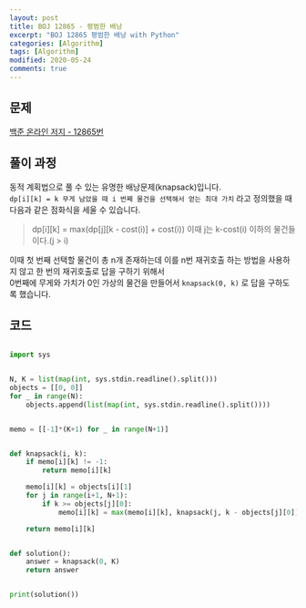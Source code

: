 ```yaml
---
layout: post
title: BOJ 12865 - 평범한 배낭
excerpt: "BOJ 12865 평범한 배낭 with Python"
categories: [Algorithm]
tags: [Algorithm]
modified: 2020-05-24
comments: true
---
```


## 문제
[백준 온라인 저지 - 12865번](https://www.acmicpc.net/problem/12865)

## 풀이 과정
동적 계획법으로 풀 수 있는 유명한 배낭문제(knapsack)입니다. <br>
`dp[i][k] = k 무게 남았을 때 i 번째 물건을 선택해서 얻는 최대 가치` 라고 정의했을 때 다음과 같은 점화식을 세울 수 있습니다. <br>

> dp[i][k] = max(dp[j][k - cost(i)] + cost(i)) 이때 j는 k-cost(i) 이하의 물건들이다.(j > i)

이때 첫 번째 선택할 물건이 총 n개 존재하는데 이를 n번 재귀호출 하는 방법을 사용하지 않고 한 번의 재귀호출로 답을 구하기 위해서<br>
0번째에 무게와 가치가 0인 가상의 물건을 만들어서 `knapsack(0, k)` 로 답을 구하도록 했습니다.


## 코드

~~~ python

import sys


N, K = list(map(int, sys.stdin.readline().split()))
objects = [[0, 0]]
for _ in range(N):
    objects.append(list(map(int, sys.stdin.readline().split())))


memo = [[-1]*(K+1) for _ in range(N+1)]


def knapsack(i, k):
    if memo[i][k] != -1:
        return memo[i][k]

    memo[i][k] = objects[i][1]
    for j in range(i+1, N+1):
        if k >= objects[j][0]:
            memo[i][k] = max(memo[i][k], knapsack(j, k - objects[j][0]) + objects[i][1])

    return memo[i][k]


def solution():
    answer = knapsack(0, K)
    return answer


print(solution())

~~~

